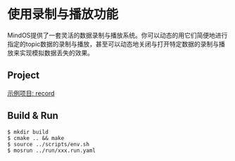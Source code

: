# 使用录制与播放功能

MindOS提供了一套灵活的数据录制与播放系统。你可以动态的用它们简便地进行指定的topic数据的录制与播放，甚至可以动态地关闭与打开特定数据的录制与播放来实现模拟数据丢失的效果。

## Project

[示例项目: record](./tutorial/record)

## Build & Run

```
$ mkdir build
$ cmake .. && make
$ source ../scripts/env.sh 
$ mosrun ../run/xxx.run.yaml